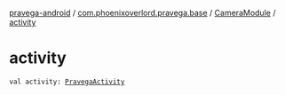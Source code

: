 [pravega-android](../../index.md) / [com.phoenixoverlord.pravega.base](../index.md) / [CameraModule](index.md) / [activity](./activity.md)

# activity

`val activity: `[`PravegaActivity`](../-pravega-activity/index.md)